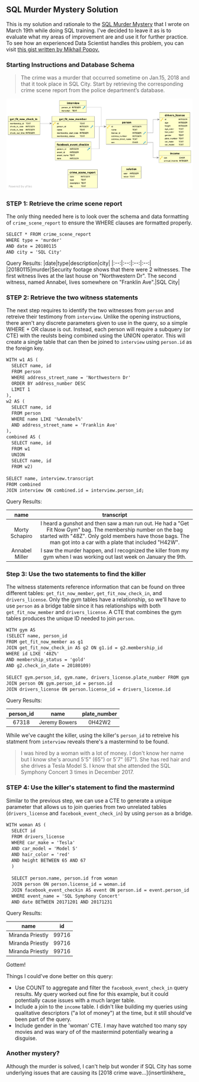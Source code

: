 ## SQL Murder Mystery Solution

This is my solution and rationale to the [SQL Murder Mystery](https://mystery.knightlab.com/) that I wrote on March 19th while doing SQL training. I've decided to leave it as is to evaluate what my areas of improvement are and use it for further practice. To see how an experienced Data Scientist handles this problem, you can visit [this gist written by Mikhail Popov.](https://gist.github.com/bearloga/cfc8099223d1dace2604c8737dcbb4c3)


### Starting Instructions and Database Schema
> The crime was a ​murder​ that occurred sometime on ​Jan.15, 2018​ and that it took place in ​SQL City​. Start by retrieving the corresponding crime scene report from the police department’s database.

![](https://github.com/BrettRamsay/Data/blob/main/schema.png)

### STEP 1: Retrieve the crime scene report

The only thing needed here is to look over the schema and data formatting of `crime_scene_report` to ensure the WHERE clauses are formatted properly. 
```
SELECT * FROM crime_scene_report
WHERE type = 'murder'
AND date = 20180115
AND city = 'SQL City'
```
Query Results:
|date|type|description|city|
|:--:|:--:|:--:|:--:|
|20180115|murder|Security footage shows that there were 2 witnesses. The first witness lives at the last house on "Northwestern Dr". The second witness, named Annabel, lives somewhere on "Franklin Ave".|SQL City|

### STEP 2: Retrieve the two witness statements

The next step requires to identify the two witnesses from `person` and retreive their testimony from `interview`. Unlike the opening instructions, there aren't any discrete parameters given to use in the query, so a simple WHERE + OR clause is out. Instead, each person will require a subquery (or CTE) with the reulsts being combined using the UNION operator. This will create a single table that can then be joined to `interview` using `person.id` as the foreign key.

```
WITH w1 AS (
  SELECT name, id
  FROM person
  WHERE address_street_name = 'Northwestern Dr'
  ORDER BY address_number DESC
  LIMIT 1
),
w2 AS (
  SELECT name, id
  FROM person
  WHERE name LIKE '%Annabel%'
  AND address_street_name = 'Franklin Ave'
),
combined AS (
  SELECT name, id
  FROM w1
  UNION
  SELECT name, id
  FROM w2)
  
SELECT name, interview.transcript
FROM combined
JOIN interview ON combined.id = interview.person_id;
```

Query Results:

|name|transcript|
|:--:|:--:|
|Morty Schapiro|I heard a gunshot and then saw a man run out. He had a "Get Fit Now Gym" bag. The membership number on the bag started with "48Z". Only gold members have those bags. The man got into a car with a plate that included "H42W".|
|Annabel Miller|I saw the murder happen, and I recognized the killer from my gym when I was working out last week on January the 9th.|

### Step 3: Use the two statements to find the killer

The witness statements reference information that can be found on three different tables: `get_fit_now_member`, `get_fit_now_check_in`, and `drivers_license`. Only the gym tables have a relationship, so we'll have to use `person` as a bridge table since it has relationships with both `get_fit_now_member` and `drivers_license`. A CTE that combines the gym tables produces the unique ID needed to join `person`.
```
WITH gym AS 
(SELECT name, person_id 
FROM get_fit_now_member as g1
JOIN get_fit_now_check_in AS g2 ON g1.id = g2.membership_id
WHERE id LIKE '48Z%'
AND membership_status = 'gold'
AND g2.check_in_date = 20180109)

SELECT gym.person_id, gym.name, drivers_license.plate_number FROM gym
JOIN person ON gym.person_id = person.id 
JOIN drivers_license ON person.license_id = drivers_license.id
```
Query Results:

|person_id|name|plate_number|
|:--:|:--:|:--:|
|67318|Jeremy Bowers|0H42W2|

While we've caught the killer, using the killer's `person_id` to retreive his statment from `interview` reveals there's a mastermind to be found.

>I was hired by a woman with a lot of money. I don't know her name but I know she's around 5'5" (65") or 5'7" (67"). She has red hair and she drives a Tesla Model S. I know that she attended the SQL Symphony Concert 3 times in December 2017.


### STEP 4: Use the killer's statement to find the mastermind

Similar to the previous step, we can use a CTE to generate a unique parameter that allows us to join queries from two unrelated tables (`drivers_license` and `facebook_event_check_in`) by using `person` as a bridge. 

```
WITH woman AS (
  SELECT id 
  FROM drivers_license
  WHERE car_make = 'Tesla'
  AND car_model = 'Model S'
  AND hair_color = 'red'
  AND height BETWEEN 65 AND 67
  )
  
  SELECT person.name, person.id from woman
  JOIN person ON person.license_id = woman.id
  JOIN facebook_event_checkin AS event ON person.id = event.person_id
  WHERE event_name = 'SQL Symphony Concert'
  AND date BETWEEN 20171201 AND 20171231
 ``` 
 
 Query Results:

 |name|id|
 |:--:|:--:|
|Miranda Priestly|99716
|Miranda Priestly|99716
|Miranda Priestly|99716

Gottem!
 

Things I could've done better on this query:  
- Use COUNT to aggregate and filter the `facebook_event_check_in` query results. My query worked out fine for this example, but it could potentially cause issues with a much larger table.
- Include a join to the `income` table. I didn't like building my queries using qualitative descriptors ("a lot of money") at the time, but it still should've been part of the query. 
- Include gender in the 'woman' CTE. I may have watched too many spy movies and was wary of of the mastermind potentially wearing a disguise. 

### Another mystery?

Although the murder is solved, I can't help but wonder if SQL City has some underlying issues that are causing its [2018 crime wave...](insertlinkhere_
